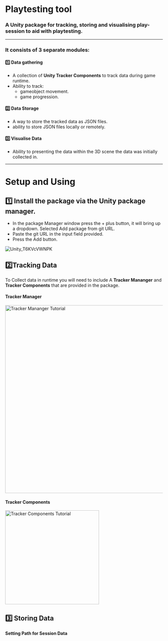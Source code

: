 # Playtesting tool

### A Unity package for tracking, storing and visualising play-session to aid with playtesting.
--- 

### It consists of 3 separate modules:
#### 1️⃣ Data gathering 
- A collection of **Unity Tracker Components** to track data during game runtime.
- Ability to track:
  - gameobject movement.
  - game progression.

#### 2️⃣ Data Storage 
- A way to store the tracked data as JSON files.
- ability to store JSON files locally or remotely.

#### 3️⃣️ Visualise Data
- Ability to presenting the data within the 3D scene the data was initially collected in.

---
# Setup and Using 

## 1️⃣ Install the package via the Unity package manager.

- In the package Manager window press the + plus button, it will bring up a dropdown. Selected Add package from git URL.
- Paste the git URL in the input field provided.
- Press the Add button.

![Unity_T6KVcVWNPK](https://user-images.githubusercontent.com/11542929/160628985-aa45ca14-2b77-42d3-abae-2d56643fd9d5.gif)

## 2️⃣Tracking Data

To Collect data in runtime you will need to include A **Tracker Mananger** and **Tracker Components** that are provided in the package. 

#### Tracker Manager

<img src="https://user-images.githubusercontent.com/11542929/160632185-c1f8933b-a3a3-4e8a-8d7a-49f7c7417574.gif" alt="Tracker Mananger Tutorial" width="600"/>

#### Tracker Components

<img src="https://user-images.githubusercontent.com/11542929/160643513-1c3fcd74-b76a-4d10-a992-0e849ca18f92.gif" alt="Tracker Components Tutorial" width="300"/>

## 3️⃣ Storing Data

#### Setting Path for Session Data




